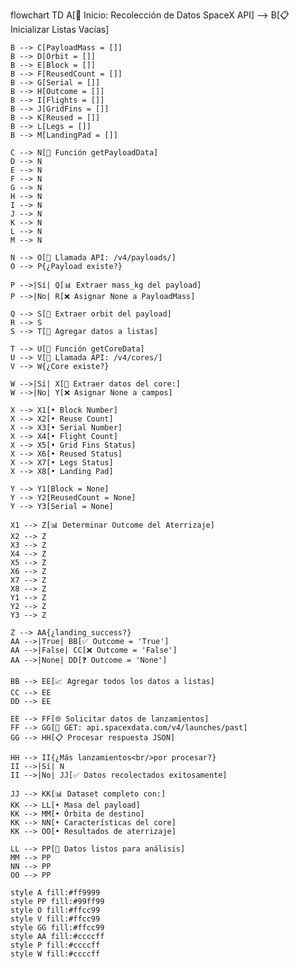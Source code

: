 flowchart TD
    A[🚀 Inicio: Recolección de Datos SpaceX API] --> B[📋 Inicializar Listas Vacías]
    
    B --> C[PayloadMass = []]
    B --> D[Orbit = []]
    B --> E[Block = []]
    B --> F[ReusedCount = []]
    B --> G[Serial = []]
    B --> H[Outcome = []]
    B --> I[Flights = []]
    B --> J[GridFins = []]
    B --> K[Reused = []]
    B --> L[Legs = []]
    B --> M[LandingPad = []]
    
    C --> N[🔄 Función getPayloadData]
    D --> N
    E --> N
    F --> N
    G --> N
    H --> N
    I --> N
    J --> N
    K --> N
    L --> N
    M --> N
    
    N --> O[📡 Llamada API: /v4/payloads/]
    O --> P{¿Payload existe?}
    
    P -->|Sí| Q[📊 Extraer mass_kg del payload]
    P -->|No| R[❌ Asignar None a PayloadMass]
    
    Q --> S[📍 Extraer orbit del payload]
    R --> S
    S --> T[📂 Agregar datos a listas]
    
    T --> U[🔄 Función getCoreData]
    U --> V[📡 Llamada API: /v4/cores/]
    V --> W{¿Core existe?}
    
    W -->|Sí| X[🔧 Extraer datos del core:]
    W -->|No| Y[❌ Asignar None a campos]
    
    X --> X1[• Block Number]
    X --> X2[• Reuse Count]
    X --> X3[• Serial Number]
    X --> X4[• Flight Count]
    X --> X5[• Grid Fins Status]
    X --> X6[• Reused Status]
    X --> X7[• Legs Status]
    X --> X8[• Landing Pad]
    
    Y --> Y1[Block = None]
    Y --> Y2[ReusedCount = None]
    Y --> Y3[Serial = None]
    
    X1 --> Z[📊 Determinar Outcome del Aterrizaje]
    X2 --> Z
    X3 --> Z
    X4 --> Z
    X5 --> Z
    X6 --> Z
    X7 --> Z
    X8 --> Z
    Y1 --> Z
    Y2 --> Z
    Y3 --> Z
    
    Z --> AA{¿landing_success?}
    AA -->|True| BB[✅ Outcome = 'True']
    AA -->|False| CC[❌ Outcome = 'False']
    AA -->|None| DD[❓ Outcome = 'None']
    
    BB --> EE[📈 Agregar todos los datos a listas]
    CC --> EE
    DD --> EE
    
    EE --> FF[🌐 Solicitar datos de lanzamientos]
    FF --> GG[📡 GET: api.spacexdata.com/v4/launches/past]
    GG --> HH[📋 Procesar respuesta JSON]
    
    HH --> II{¿Más lanzamientos<br/>por procesar?}
    II -->|Sí| N
    II -->|No| JJ[✅ Datos recolectados exitosamente]
    
    JJ --> KK[📊 Dataset completo con:]
    KK --> LL[• Masa del payload]
    KK --> MM[• Órbita de destino]
    KK --> NN[• Características del core]
    KK --> OO[• Resultados de aterrizaje]
    
    LL --> PP[🎯 Datos listos para análisis]
    MM --> PP
    NN --> PP
    OO --> PP
    
    style A fill:#ff9999
    style PP fill:#99ff99
    style O fill:#ffcc99
    style V fill:#ffcc99
    style GG fill:#ffcc99
    style AA fill:#ccccff
    style P fill:#ccccff
    style W fill:#ccccff
